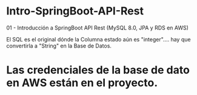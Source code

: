 # Intro-SpringBoot-API-Rest
01 - Introducción a SpringBoot API Rest (MySQL 8.0, JPA y RDS en AWS)



El SQL es el original dónde la Columna estado aún es "integer".... 
hay que convertirla a "String" en la Base de Datos.

# Las credenciales de la base de dato en AWS están en el proyecto.


